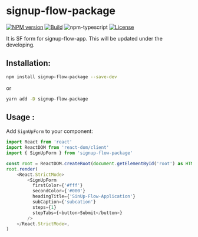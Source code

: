 # signup-flow-package

[![NPM version][npm-image]][npm-url]
[![Build][github-build]][github-build-url]
![npm-typescript]
[![License][github-license]][github-license-url]

It is SF form for signup-flow-app. This will be updated under the developing.

<!-- [**Live Demo**](https://ming0955.github.io/SF-form/) -->

## Installation:

```bash
npm install signup-flow-package --save-dev
```

or

```bash
yarn add -D signup-flow-package
```

## Usage :

Add `SignUpForm` to your component:

```js
import React from 'react'
import ReactDOM from 'react-dom/client'
import { SignUpForm } from 'signup-flow-package'

const root = ReactDOM.createRoot(document.getElementById('root') as HTMLElement)
root.render(
    <React.StrictMode>
        <SignUpForm
          firstColor={'#fff'}
          secondColor={'#000'}
          headingTitle={'SinUp-Flow-Application'}
          subCaption={'subcation'}
          steps={1}
          stepTabs={<button>Submit</button>}
        />
    </React.StrictMode>,
)

```

[npm-url]: https://www.npmjs.com/package/signup-flow-package
[npm-image]: https://img.shields.io/npm/v/signup-flow-package
[github-license]: https://img.shields.io/github/license/ming0955/SF-form
[github-license-url]: https://github.com/ming0955/ming0955/SF-form/blob/main/LICENSE
[github-build]: https://github.com/ming0955/SF-form/actions/workflows/npm-publish.yml/badge.svg?branch=main&event=create
[github-build-url]: https://github.com/ming0955/SF-form/actions/workflows/publish.yml
[npm-typescript]: https://img.shields.io/npm/types/signup-flow-package
